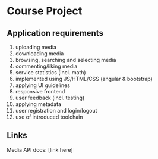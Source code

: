 # Course Project

## Application requirements

1. uploading media
2. downloading media
3. browsing, searching and selecting media
4. commenting/liking media
5. service statistics (incl. math)
6. implemented using JS/HTML/CSS (angular & bootstrap)
7. applying UI guidelines
8. responsive frontend
9. user feedback (incl. testing)
10. applying metadata
11. user registration and login/logout
12. use of introduced toolchain

## Links

Media API docs: [link here]
